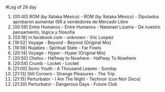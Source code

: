 #Log of 28 day

1. [00:40] ROM (by Xataka México) - ROM (by Xataka México) - Diputados aprobaron aumentar ISR a vendedores de Mercado Libre
1. [00:59] Entre Humanos - Entre Humanos - Natanael Lizama - De nuestro pensamiento, lógica y filosofía
1. [03:18] m.facebook.com - unknown - Viic Loopez
1. [19:52] Voyage - Beyond - Beyond (Original Mix)
1. [19:58] Nujabes - Spiritual State - Far Fowls
1. [20:14] Voyage - Hyper - Hyper (Original Mix)
1. [20:50] Chelou - Halfway to Nowhere - Halfway To Nowhere
1. [20:54] Crumb - Locket - Locket
1. [21:00] Sonic Youth - A Thousand Leaves - Sunday
1. [21:13] Still Corners - Strange Pleasures - The Trip
1. [21:15] Perturbator - I Am The Night - Technoir (con Noir Deco)
1. [21:20] Perturbator - Dangerous Days - Future Club
